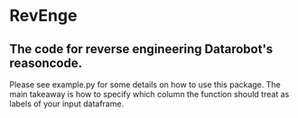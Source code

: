 # RevEnge


## The code for reverse engineering Datarobot's reasoncode.


Please see example.py for some details on how to use this package. The main takeaway is how to specify which column the function should treat as labels of your input dataframe.
